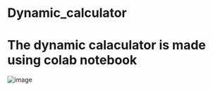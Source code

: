 # Dynamic_calculator
# The dynamic calaculator is made using colab notebook

 ![image](https://github.com/user-attachments/assets/2dda29cf-3da1-4737-9b6a-57889abf3aa9)


